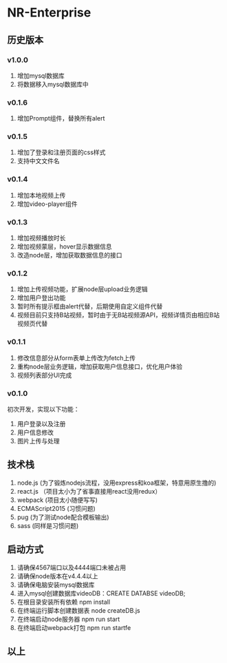 # NR-Enterprise
## 历史版本
### v1.0.0
1. 增加mysql数据库
2. 将数据移入mysql数据库中
### v0.1.6
1. 增加Prompt组件，替换所有alert
### v0.1.5
1. 增加了登录和注册页面的css样式
2. 支持中文文件名
### v0.1.4
1. 增加本地视频上传
2. 增加video-player组件
### v0.1.3
1. 增加视频播放时长
2. 增加视频蒙层，hover显示数据信息
3. 改造node层，增加获取数据信息的接口
### v0.1.2
1. 增加上传视频功能，扩展node层upload业务逻辑
2. 增加用户登出功能
3. 暂时所有提示框由alert代替，后期使用自定义组件代替
4. 视频目前只支持B站视频，暂时由于无B站视频源API，视频详情页由相应B站视频页代替
### v0.1.1
1. 修改信息部分从form表单上传改为fetch上传
2. 重构node层业务逻辑，增加获取用户信息接口，优化用户体验
3. 视频列表部分UI完成
### v0.1.0
初次开发，实现以下功能：
1. 用户登录以及注册
2. 用户信息修改
3. 图片上传与处理
## 技术栈
1. node.js (为了锻炼nodejs流程，没用express和koa框架，特意用原生撸的)
2. react.js （项目太小为了省事直接用react没用redux）
3. webpack (项目太小随便写写)
4. ECMAScript2015 (习惯问题)
5. pug (为了测试node配合模板输出)
6. sass (同样是习惯问题)
## 启动方式
1. 请确保4567端口以及4444端口未被占用
2. 请确保node版本在v4.4.4以上
3. 请确保电脑安装mysql数据库
4. 进入mysql创建数据库videoDB：CREATE DATABSE videoDB;
4. 在根目录安装所有依赖 npm install
5. 在终端运行脚本创建数据表 node createDB.js
6. 在终端启动node服务器 npm run start
7. 在终端启动webpack打包 npm run startfe
## 以上
